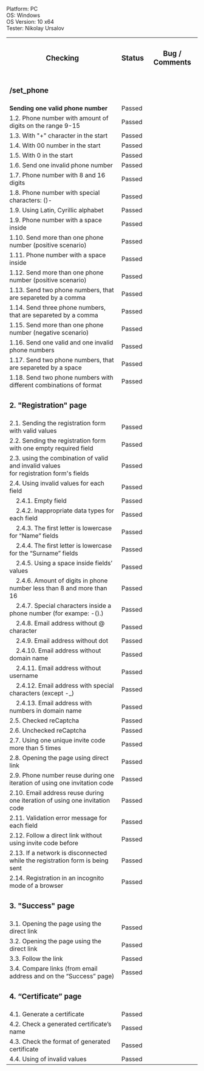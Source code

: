 



  Platform: PC<br>
  OS: Windows<br> 
  OS Version: 10 x64<br>
  Tester: Nikolay Ursalov<br>



<table>

<tr>
  <th colspan="2"><h3>Checking</h3></th>
  <th><h3>Status</h3></th>
  <th><h3>Bug / Comments</h3></th>
</tr>

<tr>
  <td colspan="2"><h3>/set_phone</h3></td>
  <td></td>
  <td></td>
</tr>
<tr>
  <td colspan="2"><b>Sending one valid phone number</b></td>
  <td>Passed</td>
  <td></td>
</tr>
<tr>
  <td colspan="2">1.2. Phone number with amount of digits on the range 9-15</td>
  <td>Passed</td>
  <td></td>
</tr>
<tr>
  <td colspan="2">1.3. With "+" character in the start</td>
  <td>Passed</td>
  <td></td>
</tr>
<tr>
  <td colspan="2">1.4. With 00 number in the start</td>
  <td>Passed</td>
  <td></td>
</tr>
<tr>
  <td colspan="2">1.5. With 0 in the start</td>
  <td>Passed</td>
  <td></td>
</tr>
<tr>
  <td colspan="2">1.6. Send one invalid phone number</td>
  <td>Passed</td>
  <td></td>
</tr>
<tr>
  <td colspan="2">1.7. Phone number with 8 and 16 digits</td>
  <td>Passed</td>
  <td></td>
</tr>
<tr>
  <td colspan="2">1.8. Phone number with special characters: ()-</td>
  <td>Passed</td>
  <td></td>
</tr>
<tr>
  <td colspan="2">1.9. Using Latin, Cyrillic alphabet</td>
  <td>Passed</td>
  <td></td>
</tr>
<tr>
  <td colspan="2">1.9. Phone number with a space inside</td>
  <td>Passed</td>
  <td></td>
</tr>
<tr>
  <td colspan="2">1.10. Send more than one phone number (positive scenario)</td>
  <td>Passed</td>
  <td></td>
</tr>
<tr>
  <td colspan="2">1.11. Phone number with a space inside</td>
  <td>Passed</td>
  <td></td>
</tr>
<tr>
  <td colspan="2">1.12. Send more than one phone number (positive scenario)</td>
  <td>Passed</td>
  <td></td>
</tr>
<tr>
  <td colspan="2">1.13. Send two phone numbers, that are separeted by a comma</td>
  <td>Passed</td>
  <td></td>
</tr>
<tr>
  <td colspan="2">1.14. Send three phone numbers, that are separeted by a comma</td>
  <td>Passed</td>
  <td></td>
</tr>
<tr>
  <td colspan="2">1.15. Send more than one phone number (negative scenario)</td>
  <td>Passed</td>
  <td></td>
</tr>
<tr>
  <td colspan="2">1.16. Send one valid and one invalid phone numbers</td>
  <td>Passed</td>
  <td></td>
</tr>
<tr>
  <td colspan="2">1.17. Send two phone numbers, that are separeted by a space</td>
  <td>Passed</td>
  <td></td>
</tr>
<tr>
  <td colspan="2">1.18. Send two phone numbers with different combinations of format</td>
  <td>Passed</td>
  <td></td>
</tr>






<tr>
  <td colspan="2"><h3>2. "Registration" page</h3></td>
  <td></td>
  <td></td>
</tr>
<tr>
  <td colspan="2">2.1. Sending the registration form with valid values</td>
  <td>Passed</td>
  <td></td>
</tr>
<tr>
  <td colspan="2">2.2. Sending the registration form with one empty required field</td>
  <td>Passed</td>
  <td></td>
</tr>
<tr>
  <td colspan="2">2.3. using the combination of valid and invalid values<br> for registration form's fields</td>
  <td>Passed</td>
  <td></td>
</tr>
<tr>
  <td colspan="2">2.4. Using invalid values for each field</td>
  <td>Passed</td>
  <td></td>
</tr>
<tr>
  <td colspan="2">&nbsp;&nbsp;&nbsp;&nbsp;2.4.1. Empty field</td>
  <td>Passed</td>
  <td></td>
</tr>
<tr>
  <td colspan="2">&nbsp;&nbsp;&nbsp;&nbsp;2.4.2. Inappropriate data types for each field</td>
  <td>Passed</td>
  <td></td>
</tr>
<tr>
  <td colspan="2">&nbsp;&nbsp;&nbsp;&nbsp;2.4.3. The first letter is lowercase for “Name” fields</td>
  <td>Passed</td>
  <td></td>
</tr>
<tr>
  <td colspan="2">&nbsp;&nbsp;&nbsp;&nbsp;2.4.4. The first letter is lowercase for the “Surname” fields</td>
  <td>Passed</td>
  <td></td>
</tr>
<tr>
  <td colspan="2">&nbsp;&nbsp;&nbsp;&nbsp;2.4.5. Using a space inside fields’ values</td>
  <td>Passed</td>
  <td></td>
</tr>
<tr>
  <td colspan="2">&nbsp;&nbsp;&nbsp;&nbsp;2.4.6. Amount of digits in phone number less than 8 and more than 16</td>
  <td>Passed</td>
  <td></td>
</tr>
<tr>
  <td colspan="2">&nbsp;&nbsp;&nbsp;&nbsp;2.4.7. Special characters inside a phone number (for exampe: -().)</td>
  <td>Passed</td>
  <td></td>
</tr>
<tr>
  <td colspan="2">&nbsp;&nbsp;&nbsp;&nbsp;2.4.8. Email address without @ character</td>
  <td>Passed</td>
  <td></td>
</tr>
<tr>
  <td colspan="2">&nbsp;&nbsp;&nbsp;&nbsp;2.4.9. Email address without dot</td>
  <td>Passed</td>
  <td></td>
</tr>
<tr>
  <td colspan="2">&nbsp;&nbsp;&nbsp;&nbsp;2.4.10. Email address without domain name</td>
  <td>Passed</td>
  <td></td>
</tr>
<tr>
  <td colspan="2">&nbsp;&nbsp;&nbsp;&nbsp;2.4.11. Email address without username</td>
  <td>Passed</td>
  <td></td>
</tr>
<tr>
  <td colspan="2">&nbsp;&nbsp;&nbsp;&nbsp;2.4.12. Email address with special characters (except -_)</td>
  <td>Passed</td>
  <td></td>
</tr>
<tr>
  <td colspan="2">&nbsp;&nbsp;&nbsp;&nbsp;2.4.13. Email address with numbers in domain name</td>
  <td>Passed</td>
  <td></td>
</tr>
<tr>
  <td colspan="2">2.5. Checked reCaptcha</td>
  <td>Passed</td>
  <td></td>
</tr>
<tr>
  <td colspan="2">2.6. Unchecked reCaptcha</td>
  <td>Passed</td>
  <td></td>
</tr>
<tr>
  <td colspan="2">2.7. Using one unique invite code more than 5 times</td>
  <td>Passed</td>
  <td></td>
</tr>
<tr>
  <td colspan="2">2.8. Opening the page using direct link</td>
  <td>Passed</td>
  <td></td>
</tr>
<tr>
  <td colspan="2">2.9. Phone number reuse during one iteration of using one invitation code</td>
  <td>Passed</td>
  <td></td>
</tr>
<tr>
  <td colspan="2">2.10. Email address reuse during one iteration of using one invitation code</td>
  <td>Passed</td>
  <td></td>
</tr>
<tr>
  <td colspan="2">2.11. Validation error message for each field</td>
  <td>Passed</td>
  <td></td>
</tr>
<tr>
  <td colspan="2">2.12. Follow a direct link without using invite code before</td>
  <td>Passed</td>
  <td></td>
</tr>
<tr>
  <td colspan="2">2.13. If a network is disconnected while the registration form is being sent</td>
  <td>Passed</td>
  <td></td>
</tr>
<tr>
  <td colspan="2">2.14. Registration in an incognito mode of a browser</td>
  <td>Passed</td>
  <td></td>
</tr>


<tr>
  <td colspan="2"><h3>3. "Success" page</h3></td>
  <td></td>
  <td></td>
</tr>
<tr>
  <td colspan="2">3.1. Opening the page using the direct link</td>
  <td>Passed</td>
  <td></td>
</tr>
<tr>
  <td colspan="2">3.2. Opening the page using the direct link</td>
  <td>Passed</td>
  <td></td>
</tr>
<tr>
  <td colspan="2">3.3. Follow the link</td>
  <td>Passed</td>
  <td></td>
</tr>
<tr>
  <td colspan="2">3.4. Compare links (from email address and on the “Success” page)</td>
  <td>Passed</td>
  <td></td>
</tr>

<tr>
  <td colspan="2"><h3>4. “Certificate” page</h3></td>
  <td></td>
  <td></td>
</tr>
<tr>
  <td colspan="2">4.1. Generate a certificate</td>
  <td>Passed</td>
  <td></td>
</tr>
<tr>
  <td colspan="2">4.2. Check a generated certificate’s name</td>
  <td>Passed</td>
  <td></td>
</tr>
<tr>
  <td colspan="2">4.3. Check the format of generated certificate</td>
  <td>Passed</td>
  <td></td>
</tr>
<tr>
  <td colspan="2">4.4. Using of invalid values</td>
  <td>Passed</td>
  <td></td>
</tr>


</table>


